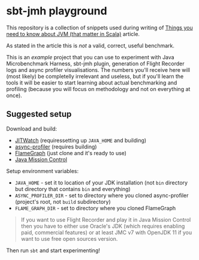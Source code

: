 # sbt-jmh playground

This repository is a collection of snippets used during writing of
[Things you need to know about JVM (that matter in Scala)](https://kubuszok.com/2020/things-you-need-to-know-about-jvm-that-matter-in-scala/)
article.

As stated in the article this is *not* a valid, correct, useful benchmark.

This is an *example* project that you can use to experiment with
Java Microbenchmark Harness, sbt-jmh plugin, generation of Flight Recorder
logs and async profiler visualisations. The numbers you'll receive here
will (most likely) be completelly irrelevant and useless, but if you'll
learn the tools it will be easier to start learning about actual
benchmarking and profiling (because you will focus on methodology
and not on everything at once).

## Suggested setup

Download and build:

 * [JITWatch](https://github.com/AdoptOpenJDK/jitwatch) (requiressetting up `JAVA_HOME` and building)
 * [async-profiler](https://github.com/jvm-profiling-tools/async-profiler) (requires building)
 * [FlameGraph](https://github.com/brendangregg/FlameGraph) (just clone and it's ready to use)
 * [Java Mission Control](https://jdk.java.net/jmc/)

Setup environment variables:

 * `JAVA_HOME` - set it to location of your JDK installation (not `bin` directory but directory that contains `bin` and everything)
 * `ASYNC_PROFILER_DIR` - set to directory where you cloned async-profiler (project's root, not `build` subdirectory)
 * `FLAME_GRAPH_DIR` - set to directory where you cloned FlameGraph

> If you want to use Flight Recorder and play it in Java Mission Control then you have to either use Oracle's JDK
> (which requires enabling paid, commercial features) or at least JMC v7 with OpenJDK 11 if you want to use free
> open sources version.

Then run `sbt` and start experimenting!
